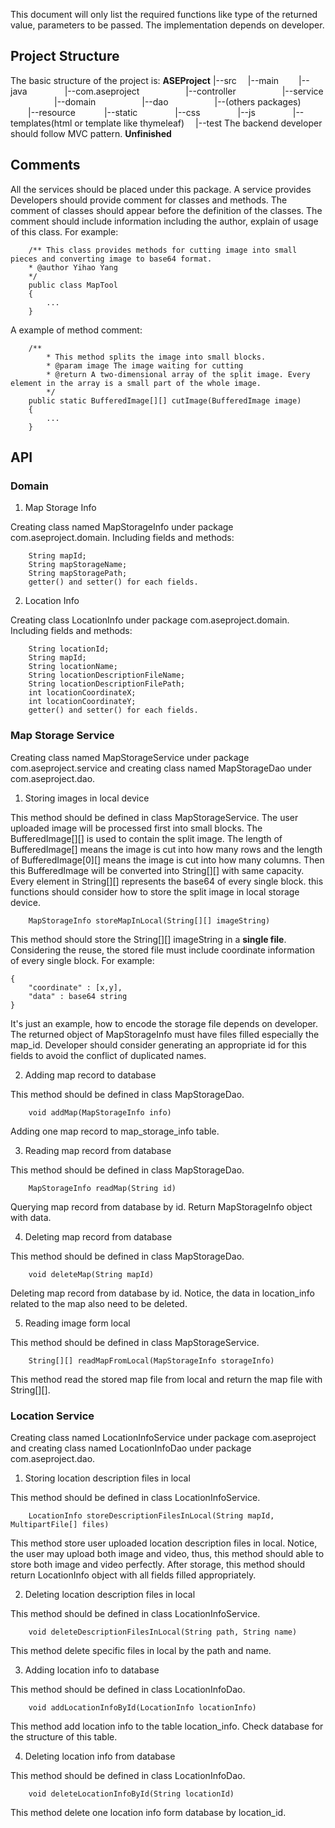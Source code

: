 This document will only list the required functions like type of the returned value, parameters to be passed. The implementation depends on developer.
## Project Structure
The basic structure of the project is:
**ASEProject**
|--src
&emsp;|--main
&emsp;&emsp;|--java
&emsp;&emsp;&emsp;&emsp;|--com.aseproject
&emsp;&emsp;&emsp;&emsp;&emsp;|--controller
&emsp;&emsp;&emsp;&emsp;&emsp;|--service
&emsp;&emsp;&emsp;&emsp;&emsp;|--domain
&emsp;&emsp;&emsp;&emsp;&emsp;|--dao
&emsp;&emsp;&emsp;&emsp;&emsp;|--(others packages)
&emsp;&emsp;|--resource
&emsp;&emsp;&emsp;|--static
&emsp;&emsp;&emsp;&emsp;|--css
&emsp;&emsp;&emsp;&emsp;|--js
&emsp;&emsp;&emsp;&emsp;|--templates(html or template like thymeleaf)
&emsp;|--test
The backend developer should follow MVC pattern.
**Unfinished**
## Comments
All the services should be placed under this package. A service provides 
Developers should provide comment for classes and methods. The comment of classes should appear before the definition of the classes. The comment should include information including the author, explain of usage of this class. For example:
~~~ 
    /** This class provides methods for cutting image into small pieces and converting image to base64 format.
    * @author Yihao Yang
    */
    public class MapTool
    {
        ...
    }
~~~
A example of method comment:
~~~
    /**
        * This method splits the image into small blocks.
        * @param image The image waiting for cutting
        * @return A two-dimensional array of the split image. Every element in the array is a small part of the whole image.
        */
    public static BufferedImage[][] cutImage(BufferedImage image)
    {
        ...
    }
~~~
## API
### Domain 
1. Map Storage Info

Creating class named MapStorageInfo under package com.aseproject.domain. Including fields and methods:
~~~
    String mapId;
    String mapStorageName;
    String mapStoragePath;
    getter() and setter() for each fields.
~~~

2. Location Info 

Creating class LocationInfo under package com.aseproject.domain. Including fields and methods:
~~~
    String locationId;
    String mapId;
    String locationName;
    String locationDescriptionFileName;
    String locationDescriptionFilePath;
    int locationCoordinateX;
    int locationCoordinateY;
    getter() and setter() for each fields.
~~~

### Map Storage Service
Creating class named MapStorageService under package com.aseproject.service and creating class named MapStorageDao under com.aseproject.dao.
1. Storing images in local device

This method should be defined in class MapStorageService.
The user uploaded image will be processed first into small blocks. The BufferedImage[][] is used to contain the split image. The length of BufferedImage[] means the image is cut into how many rows and the length of BufferedImage[0][] means the image is cut into how many columns. Then this BufferedImage will be converted into String[][] with same capacity. Every element in String[][] represents the base64 of every single block. this functions should consider how to store the split image in local storage device. 
~~~
    MapStorageInfo storeMapInLocal(String[][] imageString)
~~~
This method should store the String[][] imageString in a **single file**. Considering the reuse, the stored file must include coordinate information of every single block. For example:
~~~
{
    "coordinate" : [x,y],
    "data" : base64 string
}
~~~
It's just an example, how to encode the storage file depends on developer.
The returned object of MapStorageInfo must have files filled especially the map_id. Developer should consider generating an appropriate id for this fields to avoid the conflict of duplicated names.

2. Adding map record to database

This method should be defined in class MapStorageDao.
~~~
    void addMap(MapStorageInfo info)
~~~
Adding one map record to map_storage_info table.

3. Reading map record from database

This method should be defined in class MapStorageDao.
~~~
    MapStorageInfo readMap(String id)
~~~
Querying map record from database by id. Return MapStorageInfo object with data.

4. Deleting map record from database

This method should be defined in class MapStorageDao.
~~~
    void deleteMap(String mapId)
~~~
Deleting map record from database by id. Notice, the data in location_info related to the map also need to be deleted.

5. Reading image form local

This method should be defined in class MapStorageService.  
~~~
    String[][] readMapFromLocal(MapStorageInfo storageInfo)
~~~
This method read the stored map file from local and return the map file with String[][].

### Location Service 
Creating class named LocationInfoService under package com.aseproject and creating class named LocationInfoDao under package com.aseproject.dao.

1. Storing location description files in local

This method should be defined in class LocationInfoService.
~~~
    LocationInfo storeDescriptionFilesInLocal(String mapId, MultipartFile[] files)
~~~
This method store user uploaded location description files in local. Notice, the user may upload both image and video, thus, this method should able to store both image and video perfectly. After storage, this method should return LocationInfo object with all fields filled appropriately.

2. Deleting location description files in local

This method should be defined in class LocationInfoService.
~~~
    void deleteDescriptionFilesInLocal(String path, String name)
~~~
This method delete specific files in local by the path and name.

3. Adding location info to database

This method should be defined in class LocationInfoDao.
~~~
    void addLocationInfoById(LocationInfo locationInfo)
~~~
This method add location info to the table location_info. Check database for the structure of this table.

4. Deleting location info from database

This method should be defined in class LocationInfoDao.
~~~
    void deleteLocationInfoById(String locationId)
~~~
This method delete one location info form database by location_id.